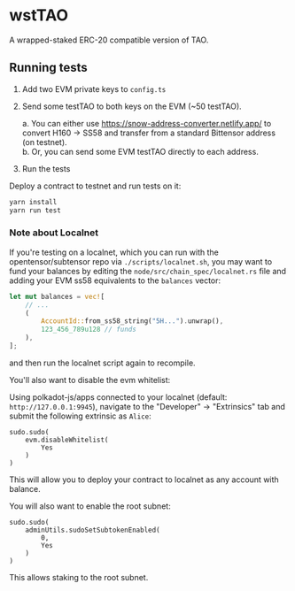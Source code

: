 # wstTAO
A wrapped-staked ERC-20 compatible version of TAO.

## Running tests

1. Add two EVM private keys to `config.ts`
2. Send some testTAO to both keys on the EVM (~50 testTAO).  

    a. You can either use https://snow-address-converter.netlify.app/ to convert H160 -> SS58 and transfer from a standard Bittensor address (on testnet).  
    b. Or, you can send some EVM testTAO directly to each address.

3. Run the tests 

Deploy a contract to testnet and run tests on it:
```bash
yarn install
yarn run test
```

### Note about Localnet

If you're testing on a localnet, which you can run with the opentensor/subtensor repo via `./scripts/localnet.sh`, you may want to fund your balances by editing the `node/src/chain_spec/localnet.rs` file and adding your EVM ss58 equivalents to the `balances` vector: 

```rust
let mut balances = vec![
    // ...
    (
        AccountId::from_ss58_string("5H...").unwrap(),
        123_456_789u128 // funds
    ),
];
```
and then run the localnet script again to recompile.

You'll also want to disable the evm whitelist:  
  
Using polkadot-js/apps connected to your localnet (default: `http://127.0.0.1:9945`), navigate to the "Developer" -> "Extrinsics" tab and submit the following extrinsic as `Alice`:

```
sudo.sudo(
    evm.disableWhitelist(
        Yes
    )
)
```

This will allow you to deploy your contract to localnet as any account with balance.  

You will also want to enable the root subnet:  

```
sudo.sudo(
    adminUtils.sudoSetSubtokenEnabled(
        0,
        Yes
    )
)
```
  
This allows staking to the root subnet.

